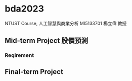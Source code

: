 # bda2023
NTUST Course, 人工智慧與商業分析 MI5133701 楊立偉 教授

## Mid-term Project 股價預測
### Reqirement


## Final-term Project
